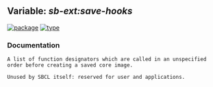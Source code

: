 ## Variable: ***sb-ext:*save-hooks****
[![package](https://img.shields.io/badge/Package-SB--EXT-5f9ea0.svg?style=social&colorA=999999)](../) [![type](https://img.shields.io/badge/Type-Variable-5f9ea0.svg?style=social&colorA=999999)](../#variable) 
### Documentation
```
A list of function designators which are called in an unspecified
order before creating a saved core image.

Unused by SBCL itself: reserved for user and applications.
```

